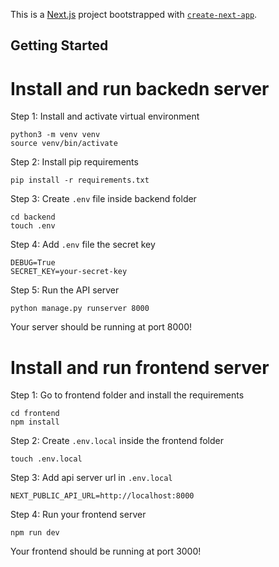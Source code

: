 This is a [Next.js](https://nextjs.org) project bootstrapped with [`create-next-app`](https://nextjs.org/docs/app/api-reference/cli/create-next-app).

## Getting Started

Install and run backedn server
===
Step 1: Install and activate virtual environment
```
python3 -m venv venv
source venv/bin/activate
```

Step 2: Install pip requirements
```
pip install -r requirements.txt
```

Step 3: Create `.env` file inside backend folder
```
cd backend
touch .env
```

Step 4: Add `.env` file the secret key
```
DEBUG=True
SECRET_KEY=your-secret-key
```

Step 5: Run the API server
```
python manage.py runserver 8000
```

Your server should be running at port 8000!

Install and run frontend server
===
Step 1: Go to frontend folder and install the requirements
```
cd frontend
npm install
```

Step 2: Create `.env.local` inside the frontend folder
```
touch .env.local
```

Step 3: Add api server url in `.env.local`
```
NEXT_PUBLIC_API_URL=http://localhost:8000
```

Step 4:
Run your frontend server
```
npm run dev
```

Your frontend should be running at port 3000!
